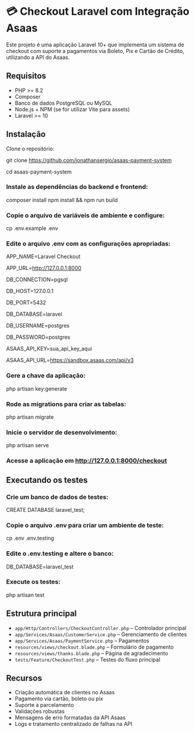 # 💳 Checkout Laravel com Integração Asaas

Este projeto é uma aplicação Laravel 10+ que implementa um sistema de checkout com suporte a pagamentos via Boleto, Pix e Cartão de Crédito, utilizando a API do Asaas.

## Requisitos

- PHP >= 8.2
- Composer
- Banco de dados PostgreSQL ou MySQL
- Node.js + NPM (se for utilizar Vite para assets)
- Laravel >= 10

## Instalação

Clone o repositório:

git clone https://github.com/jonathansergio/asaas-payment-system

cd asaas-payment-system

### Instale as dependências do backend e frontend:

composer install
npm install && npm run build

### Copie o arquivo de variáveis de ambiente e configure:

cp .env.example .env

### Edite o arquivo .env com as configurações apropriadas:

APP_NAME=Laravel Checkout

APP_URL=http://127.0.0.1:8000

DB_CONNECTION=pgsql

DB_HOST=127.0.0.1

DB_PORT=5432

DB_DATABASE=laravel

DB_USERNAME=postgres

DB_PASSWORD=postgres

ASAAS_API_KEY=sua_api_key_aqui

ASAAS_API_URL=https://sandbox.asaas.com/api/v3

### Gere a chave da aplicação:

php artisan key:generate

### Rode as migrations para criar as tabelas:

php artisan migrate

### Inicie o servidor de desenvolvimento:

php artisan serve

### Acesse a aplicação em http://127.0.0.1:8000/checkout

## Executando os testes

### Crie um banco de dados de testes:

CREATE DATABASE laravel_test;

### Copie o arquivo .env para criar um ambiente de teste:

cp .env .env.testing

### Edite o .env.testing e altere o banco:

DB_DATABASE=laravel_test

### Execute os testes:

php artisan test

## Estrutura principal

- `app/Http/Controllers/CheckoutController.php` – Controlador principal
- `app/Services/Asaas/CustomerService.php` – Gerenciamento de clientes
- `app/Services/Asaas/PaymentService.php` – Pagamentos
- `resources/views/checkout.blade.php` – Formulário de pagamento
- `resources/views/thanks.blade.php` – Página de agradecimento
- `tests/Feature/CheckoutTest.php` – Testes do fluxo principal

## Recursos

- Criação automática de clientes no Asaas
- Pagamento via cartão, boleto ou pix
- Suporte a parcelamento
- Validações robustas
- Mensagens de erro formatadas da API Asaas
- Logs e tratamento centralizado de falhas na API
